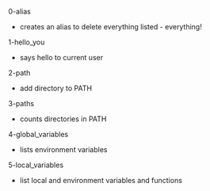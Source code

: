 0-alias
* creates an alias to delete everything listed - everything!

1-hello_you
* says hello to current user

2-path
* add directory to PATH

3-paths
* counts directories in PATH

4-global_variables
* lists environment variables

5-local_variables
* list local and environment variables and functions
